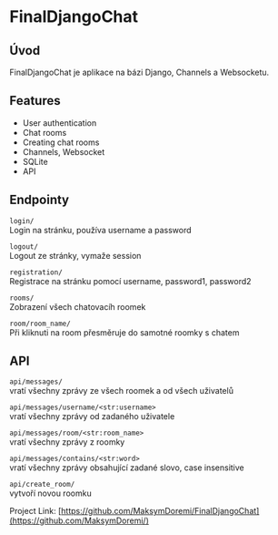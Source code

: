 # FinalDjangoChat

## Úvod
FinalDjangoChat je aplikace na bázi Django, Channels a Websocketu.

## Features
- User authentication
- Chat rooms
- Creating chat rooms
- Channels, Websocket
- SQLite
- API

## Endpointy
`login/`  
Login na stránku, používa username a password

`logout/`  
Logout ze stránky, vymaže session

`registration/`  
Registrace na stránku pomocí username, password1, password2

`rooms/`  
Zobrazení všech chatovacíh roomek

`room/room_name/`  
Při kliknuti na room přesměruje do samotné roomky s chatem

## API
`api/messages/`  
vratí všechny zprávy ze všech roomek a od všech uživatelů  

`api/messages/username/<str:username>`  
vratí všechny zprávy od zadaného uživatele  

`api/messages/room/<str:room_name>`  
vratí všechny zprávy z roomky  

`api/messages/contains/<str:word>`  
vratí všechny zprávy obsahující zadané slovo, case insensitive  

`api/create_room/`    
vytvoří novou roomku    

Project Link: [https://github.com/MaksymDoremi/FinalDjangoChat](https://github.com/MaksymDoremi/)
